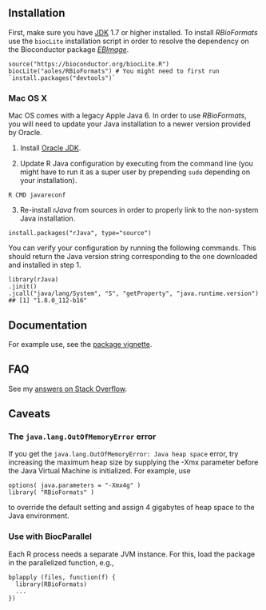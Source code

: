 ## Installation

First, make sure you have [JDK](http://www.oracle.com/technetwork/java/javase/downloads/index.html) 1.7 or higher installed.
To install *RBioFormats* use the `biocLite` installation script in order to resolve the dependency on the Bioconductor package *[EBImage](http://biocondcutor.org/packages/EBImage)*.

```
source("https://bioconductor.org/biocLite.R")
biocLite("aoles/RBioFormats") # You might need to first run `install.packages("devtools")`
```

### Mac OS X

Mac OS comes with a legacy Apple Java 6. In order to use *RBioFormats*, you will need to update your Java installation to a newer version provided by Oracle.

1. Install [Oracle JDK](http://www.oracle.com/technetwork/java/javase/downloads/index.html).

2. Update R Java configuration by executing from the command line (you might have to run it as a super user by prepending `sudo` depending on your installation).
```
R CMD javareconf
```

3. Re-install *rJava* from sources in order to properly link to the non-system
Java installation.
```
install.packages("rJava", type="source")
```

You can verify your configuration by running the following commands. This should return the Java version string corresponding to the one downloaded and installed in step 1.

```
library(rJava)
.jinit()
.jcall("java/lang/System", "S", "getProperty", "java.runtime.version")
## [1] "1.8.0_112-b16" 
```

## Documentation

For example use, see the [package vignette](https://rawgit.com/aoles/RBioFormats/master/vignettes/RBioFormats.html).

## FAQ

See my [answers on Stack Overflow](http://stackoverflow.com/search?q=user:A2792099+rbioformats).

## Caveats

### The `java.lang.OutOfMemoryError` error

If you get the `java.lang.OutOfMemoryError: Java heap space` error, try increasing the maximum heap size by supplying the -Xmx parameter before the Java Virtual Machine is initialized. For example, use

    options( java.parameters = "-Xmx4g" )
    library( "RBioFormats" )

to override the default setting and assign 4 gigabytes of heap space to the Java environment.

### Use with BiocParallel

Each R process needs a separate JVM instance. For this, load the package in the parallelized function, e.g.,

    bplapply (files, function(f) {
      library(RBioFormats)
      ...
    })
    
